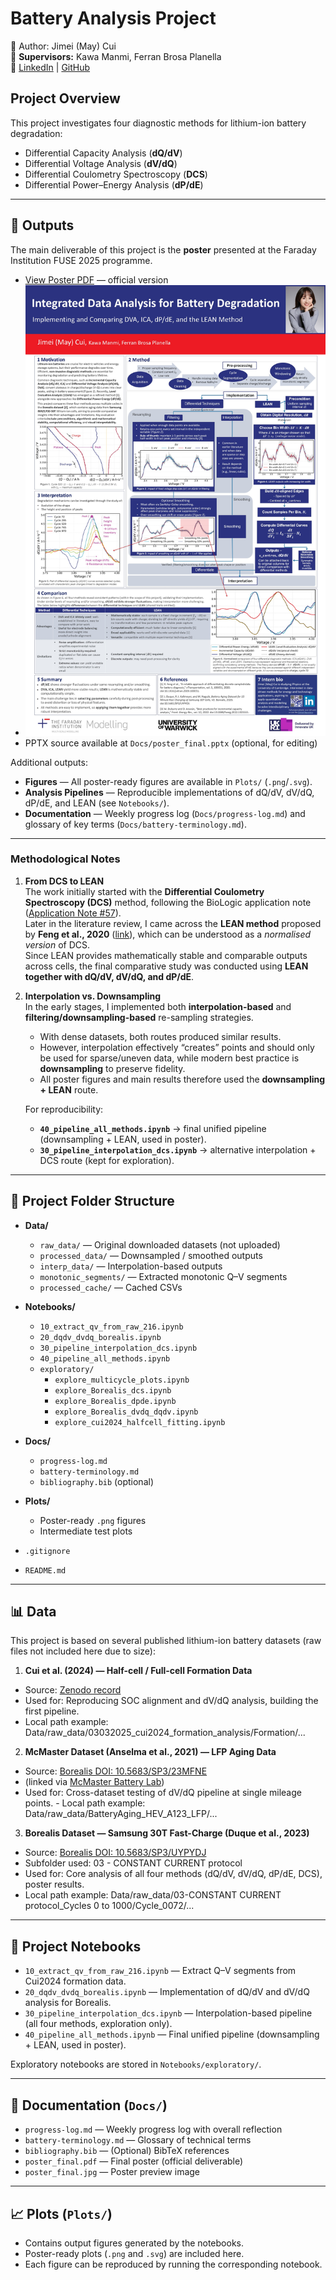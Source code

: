 # Battery Analysis Project
👤 Author: Jimei (May) Cui  
👥 **Supervisors:** Kawa Manmi, Ferran Brosa Planella  
🔗 [LinkedIn](https://www.linkedin.com/in/jimei-cui/) | [GitHub](https://github.com/May-Cui/)

## Project Overview

This project investigates four diagnostic methods for lithium-ion battery degradation:  
- Differential Capacity Analysis (**dQ/dV**)  
- Differential Voltage Analysis (**dV/dQ**)  
- Differential Coulometry Spectroscopy (**DCS**)  
- Differential Power–Energy Analysis (**dP/dE**)  

---
## 🎯 Outputs

The main deliverable of this project is the **poster** presented at the Faraday Institution FUSE 2025 programme.  

- [View Poster PDF](Docs/poster_final.pdf) — official version  
- ![Poster preview](Docs/poster_final.jpg)  
- PPTX source available at `Docs/poster_final.pptx` (optional, for editing)  

Additional outputs:  
- **Figures** — All poster-ready figures are available in `Plots/` (`.png`/`.svg`).  
- **Analysis Pipelines** — Reproducible implementations of dQ/dV, dV/dQ, dP/dE, and LEAN (see `Notebooks/`).  
- **Documentation** — Weekly progress log (`Docs/progress-log.md`) and glossary of key terms (`Docs/battery-terminology.md`).  
---
### Methodological Notes

1. **From DCS to LEAN**  
   The work initially started with the **Differential Coulometry Spectroscopy (DCS)** method, following the BioLogic application note ([Application Note #57](https://www.biologic.net/documents/dcs-battery-application-note-57/)).  
   Later in the literature review, I came across the **LEAN method** proposed by **Feng et al., 2020** ([link](https://www.sciencedirect.com/science/article/pii/S2590116820300084)), which can be understood as a *normalised version* of DCS.  
   Since LEAN provides mathematically stable and comparable outputs across cells, the final comparative study was conducted using **LEAN together with dQ/dV, dV/dQ, and dP/dE**.  

2. **Interpolation vs. Downsampling**  
   In the early stages, I implemented both **interpolation-based** and **filtering/downsampling-based** re-sampling strategies.  
   - With dense datasets, both routes produced similar results.  
   - However, interpolation effectively “creates” points and should only be used for sparse/uneven data, while modern best practice is **downsampling** to preserve fidelity.  
   - All poster figures and main results therefore used the **downsampling + LEAN** route.  

   For reproducibility:  
   - **`40_pipeline_all_methods.ipynb`** → final unified pipeline (downsampling + LEAN, used in poster).  
   - **`30_pipeline_interpolation_dcs.ipynb`** → alternative interpolation + DCS route (kept for exploration).  

---
## 📂 Project Folder Structure

- **Data/**
  - `raw_data/` — Original downloaded datasets (not uploaded)
  - `processed_data/` — Downsampled / smoothed outputs
  - `interp_data/` — Interpolation-based outputs
  - `monotonic_segments/` — Extracted monotonic Q–V segments
  - `processed_cache/` — Cached CSVs

- **Notebooks/**
  - `10_extract_qv_from_raw_216.ipynb`
  - `20_dqdv_dvdq_borealis.ipynb`
  - `30_pipeline_interpolation_dcs.ipynb`
  - `40_pipeline_all_methods.ipynb`
  - `exploratory/`
    - `explore_multicycle_plots.ipynb`
    - `explore_Borealis_dcs.ipynb`
    - `explore_Borealis_dpde.ipynb`
    - `explore_Borealis_dvdq_dqdv.ipynb`
    - `explore_cui2024_halfcell_fitting.ipynb`

- **Docs/**
  - `progress-log.md`
  - `battery-terminology.md`
  - `bibliography.bib` (optional)

- **Plots/**
  - Poster-ready `.png` figures
  - Intermediate test plots

- `.gitignore`  
- `README.md`

---

## 📊 Data

This project is based on several published lithium-ion battery datasets (raw files not included here due to size):  
1. **Cui et al. (2024) — Half-cell / Full-cell Formation Data** 
- Source: [Zenodo record](https://zenodo.org/records/14577286)
- Used for: Reproducing SOC alignment and dV/dQ analysis, building the first pipeline. 
- Local path example:
Data/raw_data/03032025_cui2024_formation_analysis/Formation/...
2. **McMaster Dataset (Anselma et al., 2021) — LFP Aging Data** 
- Source: [Borealis DOI: 10.5683/SP3/23MFNE](https://borealisdata.ca/dataset.xhtml?persistentId=doi:10.5683/SP3/23MFNE) 
- (linked via [McMaster Battery Lab](https://battery.mcmaster.ca/research/#tab-content-datasets-and-algorithms)) 
- Used for: Cross-dataset testing of dV/dQ pipeline at single mileage points. - Local path example:
Data/raw_data/BatteryAging_HEV_A123_LFP/...
3. **Borealis Dataset — Samsung 30T Fast-Charge (Duque et al., 2023)** 
- Source: [Borealis DOI: 10.5683/SP3/UYPYDJ](https://borealisdata.ca/dataset.xhtml?persistentId=doi:10.5683/SP3/UYPYDJ) 
- Subfolder used: 03 - CONSTANT CURRENT protocol 
- Used for: Core analysis of all four methods (dQ/dV, dV/dQ, dP/dE, DCS), poster results. 
- Local path example:
Data/raw_data/03-CONSTANT CURRENT protocol_Cycles 0 to 1000/Cycle_0072/...
---

## 📓 Project Notebooks

- `10_extract_qv_from_raw_216.ipynb` — Extract Q–V segments from Cui2024 formation data.  
- `20_dqdv_dvdq_borealis.ipynb` — Implementation of dQ/dV and dV/dQ analysis for Borealis.  
- `30_pipeline_interpolation_dcs.ipynb` — Interpolation-based pipeline (all four methods, exploration only).  
- `40_pipeline_all_methods.ipynb` — Final unified pipeline (downsampling + LEAN, used in poster).  

Exploratory notebooks are stored in `Notebooks/exploratory/`.

---

## 📑 Documentation (`Docs/`)

  - `progress-log.md` — Weekly progress log with overall reflection
  - `battery-terminology.md` — Glossary of technical terms  
  - `bibliography.bib` — (Optional) BibTeX references  
  - `poster_final.pdf` — Final poster (official deliverable)  
  - `poster_final.jpg` — Poster preview image
---

## 📈 Plots (`Plots/`)

- Contains output figures generated by the notebooks.  
- Poster-ready plots (`.png` and `.svg`) are included here.  
- Each figure can be reproduced by running the corresponding notebook.  

